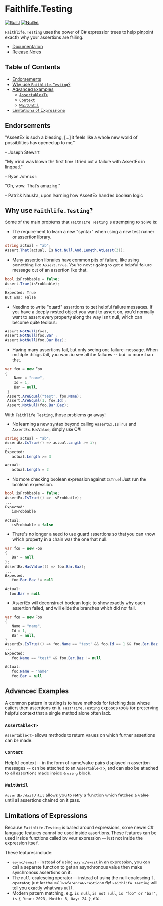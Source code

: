 # Faithlife.Testing

[![Build](https://github.com/Faithlife/FaithlifeTesting/workflows/Build/badge.svg)](https://github.com/Faithlife/FaithlifeTesting/actions?query=workflow%3ABuild) [![NuGet](https://img.shields.io/nuget/v/Faithlife.Testing.svg)](https://www.nuget.org/packages/Faithlife.Testing)

`Faithlife.Testing` uses the power of C# expression trees to help pinpoint exactly why your assertions are failing.

* [Documentation](https://faithlife.github.io/FaithlifeTesting/)
* [Release Notes](ReleaseNotes.md)

## Table of Contents

* [Endorsements](#endorsements)
* [Why use `Faithlife.Testing`?](#why-use-faithlifetesting)
* [Advanced Examples](#advanced-examples)
  * [`Assertable<T>`](#assertablet)
  * [`Context`](#context)
  * [`WaitUntil`](#waituntil)
* [Limitations of Expressions](#limitations-of-expressions)

## Endorsements

"AssertEx is such a blessing, [...] it feels like a whole new world of possibilities has opened up to me."

  \- Joseph Stewart

"My mind was blown the first time I tried out a failure with AssertEx in linqpad."

  \- Ryan Johnson

"Oh, wow. That's amazing."

  \- Patrick Nausha, upon learning how AssertEx handles boolean logic

## Why use `Faithlife.Testing`?

Some of the main problems that `Faithlife.Testing` is attempting to solve is:

* The requirement to learn a new "syntax" when using a new test runner or assertion library.

 ```csharp
 string actual = "ab";
 Assert.That(actual, Is.Not.Null.And.Length.AtLeast(3));
 ```

* Many assertion libraries have common pits of failure, like using something like `Assert.True`. You're never going to get a helpful failure message out of an assertion like that.

 ```csharp
 bool isFrobbable = false;
 Assert.True(isFrobbable);
 ...
 Expected: True
 But was: False
 ```

* Needing to write "guard" assertions to get helpful failure messages. If you have a deeply nested object you want to assert on, you'd normally want to assert every property along the way isn't null, which can become quite tedious:

```csharp
Assert.NotNull(foo);
Assert.NotNull(foo.Bar);
Assert.NotNull(foo.Bar.Baz);
```

* Having many assertions fail, but only seeing one failure-message. When multiple things fail, you want to see all the failures -- but no more than that.

```csharp
var foo = new Foo
{
    Name = "name",
    Id = 1,
    Bar = null,
 }
 Assert.AreEqual("test", foo.Name);
 Assert.AreEqual(1, foo.Id);
 Assert.NotNull(foo.Bar.Baz);
 ```

With `Faithlife.Testing`, those problems go away!

* No learning a new syntax beyond calling `AssertEx.IsTrue` and `AssertEx.HasValue`, simply use C#!

 ```csharp
 string actual = "ab";
 AssertEx.IsTrue(() => actual.Length >= 3);
 ...
 Expected:
    actual.Length >= 3

 Actual:
    actual.Length = 2
 ```

* No more checking boolean expression against `IsTrue`! Just run the boolean expression.

 ```csharp
 bool isFrobbable = false;
 AssertEx.IsTrue(() => isFrobbable);
 ...
 Expected:
    isFrobbable

 Actual:
    isFrobbable = false
 ```

* There's no longer a need to use guard assertions so that you can know which property in a chain was the one that null.

 ```csharp
 var foo = new Foo
 {
    Bar = null
 };
 AssertEx.HasValue(() => foo.Bar.Baz);
 ...
 Expected:
    foo.Bar.Baz != null

 Actual:
   foo.Bar = null
 ```

* AssertEx will deconstruct boolean logic to show exactly why each assertion failed, and will elide the branches which did not fail.

 ```csharp
 var foo = new Foo
 {
    Name = "name",
    Id = 1,
    Bar = null,
 }
 AssertEx.IsTrue(() => foo.Name == "test" && foo.Id == 1 && foo.Bar.Baz != null);
 ...
 Expected:
    foo.Name == "test" && foo.Bar.Baz != null

 Actual:
    foo.Name = "name"
    foo.Bar = null
 ```

## Advanced Examples

A common pattern in testing is to have methods for fetching data whose callers then assertions on it. `Faithlife.Testing` exposes tools for preserving helpful context that a single method alone often lack.

### `Assertable<T>`

`Assertable<T>` allows methods to return values on which further assertions can be made.

### `Context`

Helpful context -- in the form of name/value pairs displayed in assertion messages -- can be attached to an `Assertable<T>`, and can also be attached to all assertions made inside a `using` block.

### `WaitUntil`

`AssertEx.WaitUntil` allows you to retry a function which fetches a value until all assertions chained on it pass.

## Limitations of Expressions

Because `Faithlife.Testing` is based around expressions, some newer C# language features cannot be used inside assertions. These features can be used inside functions called by your expression -- just not inside the expression itself.

These features include:

* `async/await` - instead of using `async/await` in an expression, you can call a separate function to get an asynchronous value then make synchronous assertions on it.
* The `null`-coalescing operator -- instead of using the null-coalescing `?.` operator, just let the `NullReferenceException`s fly! `Faithlife.Testing` will tell you exactly what was `null`.
* Modern pattern matching, e.g. `is null`, `is not null`, `is "foo" or "bar"`, `is { Year: 2023, Month: 8, Day: 24 }`, etc.
